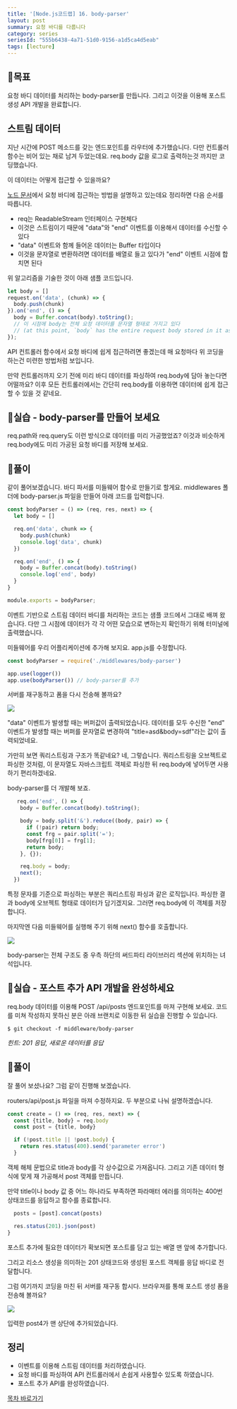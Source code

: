 ```yaml
---
title: '[Node.js코드랩] 16. body-parser'
layout: post
summary: 요청 바디를 다룹니다
category: series
seriesId: "555b6438-4a71-51d0-9156-a1d5ca4d5eab"
tags: [lecture]
---
```


## 🌳목표

요청 바디 데이터를 처리하는 body-parser를 만듭니다.
그리고 이것을 이용해 포스트 생성 API 개발을 완료합니다.

## 스트림 데이터

지난 시간에 POST 메소드를 갖는 엔드포인트를 라우터에 추가했습니다.
다만 컨트롤러 함수는 비어 있는 채로 남겨 두었는데요.
req.body 값을 로그로 출력하는것 까지만 코딩했습니다.

이 데이터는 어떻게 접근할 수 있을까요?

[노드 문서](https://nodejs.org/en/docs/guides/anatomy-of-an-http-transaction/#request-body)에서 요청 바디에 접근하는 방법을 설명하고 있는데요 정리하면 다음 순서를 따릅니다.

- req는 ReadableStream 인터페이스 구현체다
- 이것은 스트림이기 때문에 "data"와 "end" 이벤트를 이용해서 데이터를 수신할 수 있다
- "data" 이벤트와 함께 들어온 데이터는 Buffer 타입이다
- 이것을 문자열로 변환하려면 데이터를 배열로 들고 있다가 "end" 이벤트 시점에 합치면 된다

위 알고리즘을 기술한 것이 아래 샘플 코드입니다.

```js
let body = []
request.on('data', (chunk) => {
  body.push(chunk)
}).on('end', () => {
  body = Buffer.concat(body).toString();
  // 이 시점에 body는 전체 요청 데이터를 문자열 형태로 가지고 있다
  // (at this point, `body` has the entire request body stored in it as a string)
});
```

API 컨트롤러 함수에서 요청 바디에 쉽게 접근하려면 좋겠는데 매 요청마다 위 코딩을 하는건 미련한 방법처럼 보입니다.

만약 컨트롤러까지 오기 전에 미리 바디 데이터를 파싱하여 req.body에 담아 놓는다면 어떨까요?
이후 모든 컨트롤러에서는 간단히 req.body를 이용하면 데이터에 쉽게 접근할 수 있을 것 같네요.

## 🐤실습 - body-parser를 만들어 보세요

req.path와 req.query도 이런 방식으로 데이터를 미리 가공했었죠?
이것과 비슷하게 req.body에도 미리 가공된 요청 바디를 저장해 보세요.

## 🐤풀이

같이 풀어보겠습니다.
바디 파서를 미들웨어 함수로 만들기로 할게요.
middlewares 폴더에 body-parser.js 파일을 만들어 아래 코드를 입력합니다.

```js
const bodyParser = () => (req, res, next) => {
  let body = []

  req.on('data', chunk => {
    body.push(chunk)
    console.log('data', chunk)
  })

  req.on('end', () => {
    body = Buffer.concat(body).toString()
    console.log('end', body)
  }
}

module.exports = bodyParser;
```

이벤트 기반으로 스트림 데이터 바디를 처리하는 코드는 샘플 코드에서 그대로 배껴 왔습니다.
다만 그 시점에 데이터가 각 각 어떤 모습으로 변하는지 확인하기 위해 터미널에 출력했습니다.

미들웨어를 우리 어플리케이션에 추가해 보지요. app.js를 수정합니다.

```js
const bodyParser = require('./middlewares/body-parser')

app.use(logger())
app.use(bodyParser()) // body-parser를 추가
```

서버를 재구동하고 폼을 다시 전송해 볼까요?

![](/assets/imgs/2018/12/16/result_1.png)

"data" 이벤트가 발생할 때는 버퍼값이 출력되었습니다.
데이터를 모두 수신한 "end" 이벤트가 발생할 때는 버퍼를 문자열로 변경하여 "title=asd&body=sdf"라는 값이 출력되었네요.

가만히 보면 쿼리스트링과 구조가 똑같네요?
네, 그렇습니다.
쿼리스트링을 오브젝트로 파싱한 것처럼,
이 문자열도 자바스크립트 객체로 파싱한 뒤 req.body에 넣어두면 사용하기 편리하겠네요.

body-parser를 더 개발해 보죠.

```js
   req.on('end', () => {
    body = Buffer.concat(body).toString();

    body = body.split('&').reduce((body, pair) => {
      if (!pair) return body;
      const frg = pair.split('=');
      body[frg[0]] = frg[1];
      return body;
    }, {});

    req.body = body;
    next();
  })
```

특정 문자를 기준으로 파싱하는 부분은 쿼리스트링 파싱과 같은 로직입니다.
파싱한 결과 body에 오브젝트 형태로 데이터가 담기겠지요.
그러면 req.body에 이 객체를 저장합니다.

마지막엔 다음 미들웨어를 실행해 주기 위해 next() 함수를 호출합니다.

![](/assets/imgs/2018/12/16/struct_1.png)

body-parser는 전체 구조도 중 우측 하단의 써드파티 라이브러리 섹션에 위치하는 녀석입니다.

## 🐤실습 - 포스트 추가 API 개발을 완성하세요

req.body 데이터를 이용해 POST /api/posts 엔드포인트를 마져 구현해 보세요.
코드를 미쳐 작성하지 못하신 분은 아래 브랜치로 이동한 뒤 실습을 진행할 수 있습니다.

```
$ git checkout -f middleware/body-parser
```

*힌트: 201 응답, 새로운 데이터를 응답*

## 🐤풀이

잘 풀어 보셨나요? 그럼 같이 진행해 보겠습니다.

routers/api/post.js 파일을 마져 수정하지요.
두 부분으로 나눠 설명하겠습니다.

```js
const create = () => (req, res, next) => {
  const {title, body} = req.body
  const post = {title, body}

  if (!post.title || !post.body) {
    return res.status(400).send('parameter error')
  }
```

객체 해체 문법으로 title과 body를 각 상수값으로 가져옵니다.
그리고 기존 데이터 형식에 맞게 재 가공해서 post 객체를 만듭니다.

만약 title이나 body 값 중 어느 하나라도 부족하면 파라매터 에러를 의미하는 400번 상태코드를 응답하고 함수를 종료합니다.

```js
  posts = [post].concat(posts)

  res.status(201).json(post)
}
```

포스트 추가에 필요한 데이터가 확보되면 포스트를 담고 있는 배열 맨 앞에 추가합니다.

그리고 리소스 생성을 의미하는 201 상태코드와 생성된 포스트 객체를 응답 바디로 전달합니다.

그럼 여기까지 코딩을 마친 뒤 서버를 재구동 합시다.
브라우져를 통해 포스트 생성 폼을 전송해 볼까요?

![](/assets/imgs/2018/12/16/result_2.png)

입력한 post4가 맨 상단에 추가되었습니다.

## 정리

* 이벤트를 이용해 스트림 데이터를 처리하였습니다.
* 요청 바디를 파싱하여 API 컨트롤러에서 손쉽게 사용할수 있도록 하였습니다.
* 포스트 추가 API를 완성하였습니다.

[목차 바로가기](/series/2018/12/01/node-web-0_index.html)

